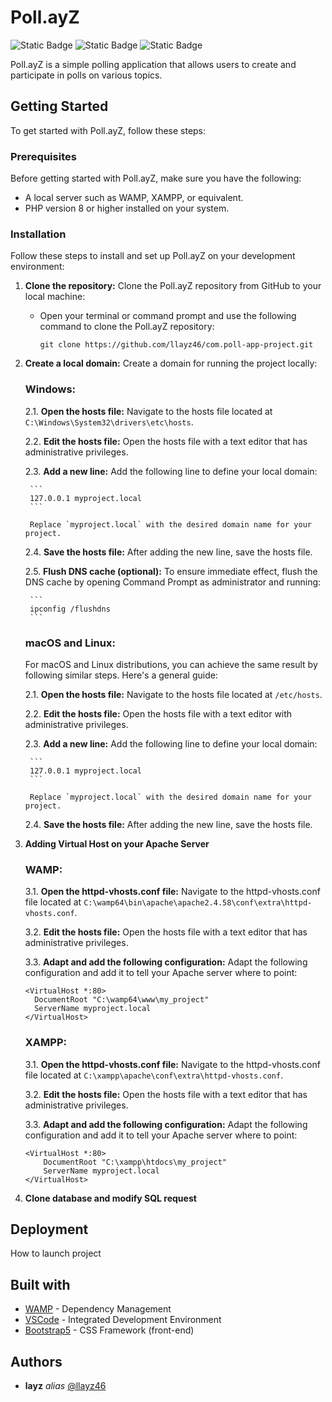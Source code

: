 # Poll.ayZ

![Static Badge](https://img.shields.io/badge/MADES_WITH-MYSQL-%234479a1?style=for-the-badge&labelColor=%236ca4cc&link=llayz.fr)  ![Static Badge](https://img.shields.io/badge/MADES_WITH-PHP-%2345a4b8?style=for-the-badge&labelColor=%2338c1d0&link=llayz.fr)  ![Static Badge](https://img.shields.io/badge/MADES_WITH-BOOTSTRAP_5-%238511fa?style=for-the-badge&labelColor=%23a652f9&link=llayz.fr)

Poll.ayZ is a simple polling application that allows users to create and participate in polls on various topics.

## Getting Started

To get started with Poll.ayZ, follow these steps:

### Prerequisites

Before getting started with Poll.ayZ, make sure you have the following:

- A local server such as WAMP, XAMPP, or equivalent.
- PHP version 8 or higher installed on your system.

### Installation

Follow these steps to install and set up Poll.ayZ on your development environment:

1. **Clone the repository:** Clone the Poll.ayZ repository from GitHub to your local machine:

   - Open your terminal or command prompt and use the following command to clone the Poll.ayZ repository:

     ```
     git clone https://github.com/llayz46/com.poll-app-project.git
     ```

2. **Create a local domain:** Create a domain for running the project locally:

    ### Windows:

    2.1. **Open the hosts file:** Navigate to the hosts file located at `C:\Windows\System32\drivers\etc\hosts`.
    
    2.2. **Edit the hosts file:** Open the hosts file with a text editor that has administrative privileges.
    
    2.3. **Add a new line:** Add the following line to define your local domain:
    
        ```
        127.0.0.1 myproject.local
        ```
    
        Replace `myproject.local` with the desired domain name for your project.
    
    2.4. **Save the hosts file:** After adding the new line, save the hosts file.
    
    2.5. **Flush DNS cache (optional):** To ensure immediate effect, flush the DNS cache by opening Command Prompt as administrator and running:
    
        ```
        ipconfig /flushdns
        ```

    ### macOS and Linux:

    For macOS and Linux distributions, you can achieve the same result by following similar steps. Here's a general guide:

    2.1. **Open the hosts file:** Navigate to the hosts file located at `/etc/hosts`.
    
    2.2. **Edit the hosts file:** Open the hosts file with a text editor with administrative privileges.
    
    2.3. **Add a new line:** Add the following line to define your local domain:
    
        ```
        127.0.0.1 myproject.local
        ```
    
        Replace `myproject.local` with the desired domain name for your project.
    
    2.4. **Save the hosts file:** After adding the new line, save the hosts file.

3. **Adding Virtual Host on your Apache Server**

    ### WAMP:

    3.1. **Open the httpd-vhosts.conf file:** Navigate to the httpd-vhosts.conf file located at `C:\wamp64\bin\apache\apache2.4.58\conf\extra\httpd-vhosts.conf`.
    
    3.2. **Edit the hosts file:** Open the hosts file with a text editor that has administrative privileges.
    
    3.3. **Adapt and add the following configuration:** Adapt the following configuration and add it to tell your Apache server where to point:
    
    ```
    <VirtualHost *:80>
      DocumentRoot "C:\wamp64\www\my_project"
      ServerName myproject.local
    </VirtualHost>
    ```

    ### XAMPP:

    3.1. **Open the httpd-vhosts.conf file:** Navigate to the httpd-vhosts.conf file located at `C:\xampp\apache\conf\extra\httpd-vhosts.conf`.
    
    3.2. **Edit the hosts file:** Open the hosts file with a text editor that has administrative privileges.
    
    3.3. **Adapt and add the following configuration:** Adapt the following configuration and add it to tell your Apache server where to point:
    
    ```
    <VirtualHost *:80>
        DocumentRoot "C:\xampp\htdocs\my_project"
        ServerName myproject.local
    </VirtualHost>
    ```

4. **Clone database and modify SQL request**

## Deployment

How to launch project

## Built with

- [WAMP](https://www.wampserver.com/) - Dependency Management
- [VSCode](https://code.visualstudio.com/) - Integrated Development Environment
- [Bootstrap5](https://getbootstrap.com/) - CSS Framework (front-end)

## Authors

- **layz** _alias_ [@llayz46](https://github.com/llayz46)
